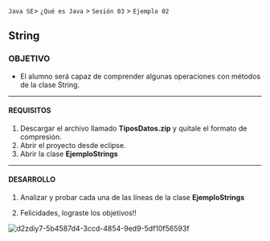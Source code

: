 
`Java SE`> `¿Qué es Java` > `Sesión 03` > `Ejemplo 02`

## String

### OBJETIVO

- El alumno será capaz de comprender algunas operaciones con métodos de la clase String.

<hr> 

#### REQUISITOS

1. Descargar el archivo llamado <b>TiposDatos.zip</b> y quitale el formato de compresión.
2. Abrir el proyecto desde eclipse.
3. Abrir la clase <b>EjemploStrings</b>

<hr>

#### DESARROLLO

1. Analizar y probar cada una de las líneas de la clase <b>EjemploStrings</b>

2. Felicidades, lograste los objetivos!!

![d2zdiy7-5b4587d4-3ccd-4854-9ed9-5df10f56593f](https://user-images.githubusercontent.com/56565204/67425280-51a5c600-f59d-11e9-9baf-5ef3aeca8a11.png)

